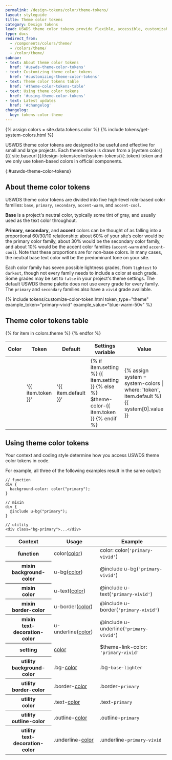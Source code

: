 ```yaml
---
permalink: /design-tokens/color/theme-tokens/
layout: styleguide
title: Theme color tokens
category: Design tokens
lead: USWDS theme color tokens provide flexible, accessible, customizable color choices for your project.
type: docs
redirect_from:
  - /components/colors/theme/
  - /colors/theme/
  - /color/theme/
subnav:
- text: About theme color tokens
  href: '#uswds-theme-color-tokens'
- text: Customizing theme color tokens
  href: '#customizing-theme-color-tokens'
- text: Theme color tokens table
  href: '#theme-color-tokens-table'
- text: Using theme color tokens
  href: '#using-theme-color-tokens'
- text: Latest updates
  href: '#changelog'
changelog:
  key: tokens-color-theme
---
```


{% assign colors = site.data.tokens.color %}
{% include tokens/get-system-colors.html %}

USWDS theme color tokens are designed to be useful and effective for small and large projects.  Each theme token is drawn from a [system color]({{ site.baseurl }}/design-tokens/color/system-tokens/){:.token} token and we only use token-based colors in official components.

{:#uswds-theme-color-tokens}
## About theme color tokens
USWDS theme color tokens are divided into five high-level role-based color families: `base`, `primary`, `secondary`, `accent-warm`, and `accent-cool`.

**Base** is a project's neutral color, typically some tint of gray, and usually used as the text color throughout.

**Primary**, **secondary**, and **accent** colors can be thought of as falling into a proportional 60/30/10 relationship: about 60% of your site’s color would be the primary color family, about 30% would be the secondary color family, and about 10% would be the accent color families (`accent-warm` and `accent-cool`). Note that these proportions are for non-base colors. In many cases, the neutral base text color will be the predominant tone on your site.

Each color family has seven possible lightness grades, from `lightest` to `darkest`, though not every family needs to include a color at each grade. Some grades may be set to `false` in your project's theme settings. The default USWDS theme palette does not use every grade for every family. The `primary` and `secondary` families also have a `vivid` grade available.

{% include tokens/customize-color-token.html token_type="theme" example_token="primary-vivid" example_value="blue-warm-50v" %}

## Theme color tokens table

<div class="site-table-wrapper">
  <table class="usa-table--borderless site-table-responsive">
    <thead>
      <tr>
        <th scope="col">Color</th>
        <th scope="col">Token</th>
        <th scope="col">Default</th>
        <th scope="col">Settings variable</th>
        <th scope="col" class="text-right">Value</th>
      </tr>
    </thead>
    <tbody>
      {% for item in colors.theme %}
        <tr>
          <th scope="row" data-title="Color" class="flex-align-center text-normal">
            <span class="site-inline-swatch bg-default-{{ item.token }}"></span>
          </th>
          <td data-title="Token">
            <span class="utility-class font-mono-2xs">'{{ item.token }}'</span>
          </td>
          <td data-title="Default" class="font-mono-2xs">
            '{{ item.default }}'
          </td>
          <td data-title="Settings var" class="font-mono-2xs">
            {% if item.setting %}
            {{ item.setting }}
            {% else %}
            $theme-color-{{ item.token }}
            {% endif %}
          </td>
          <td data-title="Value" class="font-mono-2xs text-right">
            {% assign system = system-colors | where: 'token', item.default %}
            {{ system[0].value }}
          </td>
        </tr>
      {% endfor %}
    </tbody>
  </table>
</div>

## Using theme color tokens
Your context and coding style determine how you access USWDS theme color tokens in code.

For example, all three of the following examples result in the same output:

```
// function
div {
  background-color: color("primary");
}

// mixin
div {
  @include u-bg("primary");
}

// utility
<div class="bg-primary">...</div>

```

<div class="site-table-wrapper">
  <table class="usa-table--borderless site-table-responsive">
    <thead>
      <tr>
        <th scope="col">Context</th>
        <th scope="col">Usage</th>
        <th scope="col">Example</th>
      </tr>
    </thead>
    <tbody class="font-mono-2xs">
      <tr>
        <th scope="row" data-title="Context">
          <span class="font-lang-3">function</span>
        </th>
        <td data-title="Description">
          <span>
            color(<a href="{{ site.baseurl }}/design-tokens/color/theme-tokens/" class="token">color</a>)
          </span>
        </td>
        <td data-title="Example">
          <span>
            color: color(<code>'primary-vivid'</code>)
          </span>
        </td>
      </tr>
      <tr>
        <th scope="row" data-title="Context">
          <span class="font-lang-3">
            <span>mixin</span><br/>
            <span class="text-normal">background-color</span>
          </span>
        </th>
        <td data-title="Description">
          <span>
            u-bg(<a href="{{ site.baseurl }}/design-tokens/color/theme-tokens/" class="token">color</a>)
          </span>
        </td>
        <td data-title="Example">
          <span>
            @include u-bg(<code>'primary-vivid'</code>)<br/>
          </span>
        </td>
      </tr>
      <tr>
        <th scope="row" data-title="Context">
          <span class="font-lang-3">
            <span>mixin</span><br/>
            <span class="text-normal">color</span>
          </span>
        </th>
        <td data-title="Description">
          <span>
            u-text(<a href="{{ site.baseurl }}/design-tokens/color/theme-tokens/" class="token">color</a>)<br/>
          </span>
        </td>
        <td data-title="Example">
          <span>
            @include u-text(<code>'primary-vivid'</code>)<br/>
          </span>
        </td>
      </tr>
      <tr>
        <th scope="row" data-title="Context">
          <span class="font-lang-3">
            <span>mixin</span><br/>
            <span class="text-normal">border-color</span>
          </span>
        </th>
        <td data-title="Description">
          <span>
            u-border(<a href="{{ site.baseurl }}/design-tokens/color/theme-tokens/" class="token">color</a>)
          </span>
        </td>
        <td data-title="Example">
          <span>
            @include u-border(<code>'primary-vivid'</code>)<br/>
          </span>
        </td>
      </tr>
      <tr>
        <th scope="row" data-title="Context">
          <span class="font-lang-3">
            <span>mixin</span><br/>
            <span class="text-normal">text-decoration-color</span>
          </span>
        </th>
        <td data-title="Description">
          <span>
            u-underline(<a href="{{ site.baseurl }}/design-tokens/color/theme-tokens/" class="token">color</a>)
          </span>
        </td>
        <td data-title="Example">
          <span>
            @include u-underline(<code>'primary-vivid'</code>)<br/>
          </span>
        </td>
      </tr>
      <tr>
        <th scope="row" data-title="Context">
          <span>
            <span class="font-lang-3">setting</span><br/>
          </span>
        </th>
        <td data-title="Description">
          <span>
            <a href="{{ site.baseurl }}/design-tokens/color/theme-tokens/" class="token">color</a>
          </span>
        </td>
        <td data-title="Example">
          <span>
            $theme-link-color: <code>'primary-vivid'</code>
          </span>
        </td>
      </tr>
      <tr>
        <th scope="row" data-title="Context">
          <span class="font-lang-3">
            <span>utility</span><br/>
            <span class="text-normal">background-color</span>
          </span>
        </th>
        <td data-title="Description">
          <span>
            .bg-<a href="{{ site.baseurl }}/design-tokens/color/theme-tokens/" class="token">color</a>
          </span>
        </td>
        <td data-title="Example">
          <span>
            .bg-<code>base-lighter</code>
          </span>
        </td>
      </tr>
      <tr>
        <th scope="row" data-title="Context">
          <span class="font-lang-3">
            <span>utility</span><br/>
            <span class="text-normal">border-color</span>
          </span>
        </th>
        <td data-title="Description">
          <span>
            .border-<a href="{{ site.baseurl }}/design-tokens/color/theme-tokens/" class="token">color</a>
          </span>
        </td>
        <td data-title="Example">
          <span>
            .border-<code>primary</code>
          </span>
        </td>
      </tr>
      <tr>
        <th scope="row" data-title="Context">
          <span class="font-lang-3">
            <span>utility</span><br/>
            <span class="text-normal">color</span>
          </span>
        </th>
        <td data-title="Description">
          <span>
            .text-<a href="{{ site.baseurl }}/design-tokens/color/theme-tokens/" class="token">color</a>
          </span>
        </td>
        <td data-title="Example">
          <span>
            .text-<code>primary</code>
          </span>
        </td>
      </tr>
      <tr>
        <th scope="row" data-title="Context">
          <span class="font-lang-3">
            <span>utility</span><br/>
            <span class="text-normal">outline-color</span>
          </span>
        </th>
        <td data-title="Description">
          <span>
            .outline-<a href="{{ site.baseurl }}/design-tokens/color/theme-tokens/" class="token">color</a>
          </span>
        </td>
        <td data-title="Example">
          <span>
            .outline-<code>primary</code>
          </span>
        </td>
      </tr>
      <tr>
        <th scope="row" data-title="Context">
          <span class="font-lang-3">
            <span>utility</span><br/>
            <span class="text-normal">text-decoration-color</span>
          </span>
        </th>
        <td data-title="Description">
          <span>
            .underline-<a href="{{ site.baseurl }}/design-tokens/color/theme-tokens/" class="token">color</a>
          </span>
        </td>
        <td data-title="Example">
          <span>
            .underline-<code>primary-vivid</code>
          </span>
        </td>
      </tr>
    </tbody>
  </table>
</div>
